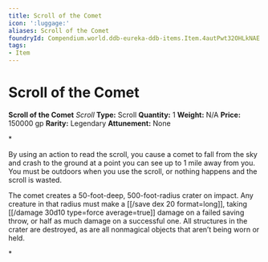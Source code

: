 ```yaml
---
title: Scroll of the Comet
icon: ':luggage:'
aliases: Scroll of the Comet
foundryId: Compendium.world.ddb-eureka-ddb-items.Item.4autPwt32OHLkNAE
tags:
- Item
---
```


# Scroll of the Comet

**Scroll of the Comet**
_Scroll_
**Type:** Scroll
**Quantity:** 1
**Weight:** N/A
**Price:** 150000 gp
**Rarity:** Legendary
**Attunement:** None

*<p>By using an action to read the scroll, you cause a comet to fall from the sky and crash to the ground at a point you can see up to 1 mile away from you. You must be outdoors when you use the scroll, or nothing happens and the scroll is wasted.

The comet creates a 50-foot-deep, 500-foot-radius crater on impact. Any creature in that radius must make a [[/save dex 20 format=long]], taking  [[/damage 30d10 type=force average=true]] damage on a failed saving throw, or half as much damage on a successful one. All structures in the crater are destroyed, as are all nonmagical objects that aren’t being worn or held.</p>*